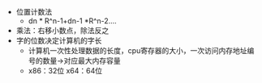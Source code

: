 - 位置计数法
    - dn * R^n-1+dn-1 *R^n-2....
- 乘法：右移小数点，除法反之
- 字的位数决定计算机的字长
    - 计算机一次性处理数据的长度，cpu寄存器的大小，一次访问内存地址编号的数量→对应最大内存容量
    - x86：32位 x64：64位